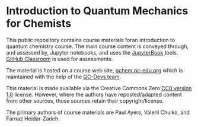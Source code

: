 # Introduction to Quantum Mechanics for Chemists

This public repository contains course materials foran introduction to quantum chemistry course. 
The main course content is conveyed through, and assessed by, Jupyter notebooks, and uses the [JupyterBook](https://jupyterbook.org/intro.html) tools. [GitHub Classroom](https://classroom.github.com/) is used for assessments.

The material is hosted on a course web site, [qchem.qc-edu.org](https://qchem.qc-edu.org/main_content.html) which is maintained with the help of the [QC-Devs team](https://qcdevs.org/).

This material is made available via the Creative Commons Zero [CC0 version 1.0](LICENSE) license. However, where the authors have reposted/adapted content from other sources, those sources retain their copyright/license.

The primary authors of course materials are Paul Ayers, Valerii Chuiko, and Farnaz Heidar-Zadeh.
